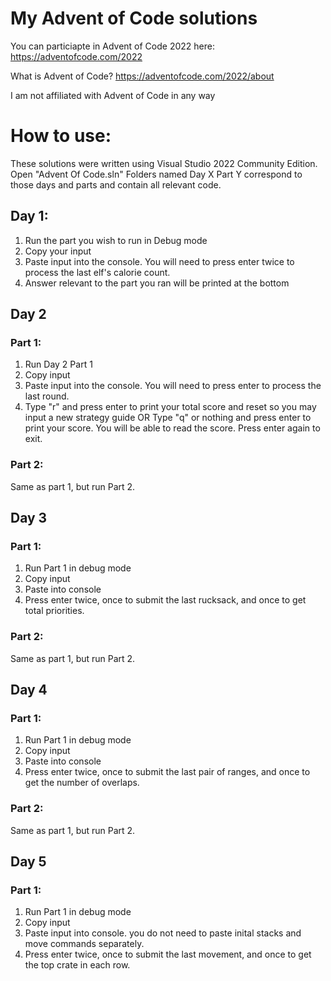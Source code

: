 # My Advent of Code solutions

You can particiapte in Advent of Code 2022 here: https://adventofcode.com/2022

What is Advent of Code? https://adventofcode.com/2022/about

I am not affiliated with Advent of Code in any way

# How to use:
These solutions were written using Visual Studio 2022 Community Edition. Open "Advent Of Code.sln" Folders named Day X Part Y correspond to those days and parts and contain all relevant code.

## Day 1:
1. Run the part you wish to run in Debug mode
2. Copy your input
3. Paste input into the console. You will need to press enter twice to process the last elf's calorie count.
4. Answer relevant to the part you ran will be printed at the bottom

## Day 2
### Part 1:
1. Run Day 2 Part 1
2. Copy input
3. Paste input into the console. You will need to press enter to process the last round.
4. Type "r" and press enter to print your total score and reset so you may input a new strategy guide
OR
Type "q" or nothing and press enter to print your score. You will be able to read the score. Press enter again to exit.

### Part 2:
Same as part 1, but run Part 2.

## Day 3
### Part 1:
1. Run Part 1 in debug mode
2. Copy input
3. Paste into console
4. Press enter twice, once to submit the last rucksack, and once to get total priorities.

### Part 2:
Same as part 1, but run Part 2.

## Day 4
### Part 1:
1. Run Part 1 in debug mode
2. Copy input
3. Paste into console
4. Press enter twice, once to submit the last pair of ranges, and once to get the number of overlaps.

### Part 2:
Same as part 1, but run Part 2.

## Day 5
### Part 1:
1. Run Part 1 in debug mode
2. Copy input
3. Paste input into console. you do not need to paste inital stacks and move commands separately.
4. Press enter twice, once to submit the last movement, and once to get the top crate in each row.
